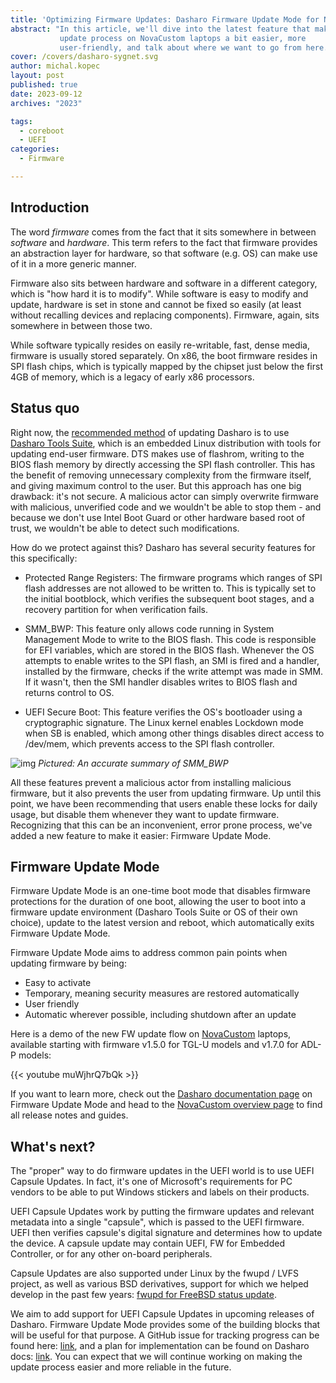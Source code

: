 ```yaml
---
title: 'Optimizing Firmware Updates: Dasharo Firmware Update Mode for NovaCustom Laptops'
abstract: "In this article, we'll dive into the latest feature that makes the
           update process on NovaCustom laptops a bit easier, more
           user-friendly, and talk about where we want to go from here."
cover: /covers/dasharo-sygnet.svg
author: michal.kopec
layout: post
published: true
date: 2023-09-12
archives: "2023"

tags:
  - coreboot
  - UEFI
categories:
  - Firmware

---
```


## Introduction

The word _firmware_ comes from the fact that it sits somewhere in between
_software_ and _hardware_. This term refers to the fact that firmware provides
an abstraction layer for hardware, so that software (e.g. OS) can make use of it
in a more generic manner.

Firmware also sits between hardware and software in a different category, which
is "how hard it is to modify". While software is easy to modify and update,
hardware is set in stone and cannot be fixed so easily (at least without
recalling devices and replacing components). Firmware, again, sits somewhere in
between those two.

While software typically resides on easily re-writable, fast, dense media,
firmware is usually stored separately. On x86, the boot firmware resides in SPI
flash chips, which is typically mapped by the chipset just below the first 4GB
of memory, which is a legacy of early x86 processors.

## Status quo

Right now, the [recommended method](https://docs.dasharo.com/dasharo-tools-suite/documentation/#firmware-update)
of updating Dasharo is to use [Dasharo Tools Suite](https://docs.dasharo.com/dasharo-tools-suite/overview/),
which is an embedded Linux distribution with tools for updating end-user
firmware. DTS makes use of flashrom, writing to the BIOS flash memory by
directly accessing the SPI flash controller. This has the benefit of removing
unnecessary complexity from the firmware itself, and giving maximum control to
the user. But this approach has one big drawback: it's not secure. A malicious
actor can simply overwrite firmware with malicious, unverified code and we
wouldn't be able to stop them - and because we don't use Intel Boot Guard or
other hardware based root of trust, we wouldn't be able to detect such
modifications.

How do we protect against this? Dasharo has several security features for this
specifically:

- Protected Range Registers: The firmware programs which ranges of SPI flash
  addresses are not allowed to be written to. This is typically set to the
  initial bootblock, which verifies the subsequent boot stages, and a recovery
  partition for when verification fails.

- SMM_BWP: This feature only allows code running in System Management Mode to
  write to the BIOS flash. This code is responsible for EFI variables, which
  are stored in the BIOS flash. Whenever the OS attempts to enable writes to the
  SPI flash, an SMI is fired and a handler, installed by the firmware, checks if
  the write attempt was made in SMM. If it wasn't, then the SMI handler disables
  writes to BIOS flash and returns control to OS.

- UEFI Secure Boot: This feature verifies the OS's bootloader using a
  cryptographic signature. The Linux kernel enables Lockdown mode when SB is
  enabled, which among other things disables direct access to /dev/mem, which
  prevents access to the SPI flash controller.

![img](/img/whack-a-mole.jpg)
_Pictured: An accurate summary of SMM_BWP_

All these features prevent a malicious actor from installing malicious firmware,
but it also prevents the user from updating firmware. Up until this point, we
have been recommending that users enable these locks for daily usage, but
disable them whenever they want to update firmware. Recognizing that this can be
an inconvenient, error prone process, we've added a new feature to make it
easier: Firmware Update Mode.

## Firmware Update Mode

Firmware Update Mode is an one-time boot mode that disables firmware protections
for the duration of one boot, allowing the user to boot into a firmware update
environment (Dasharo Tools Suite or OS of their own choice), update to the
latest version and reboot, which automatically exits Firmware Update Mode.

Firmware Update Mode aims to address common pain points when updating firmware
by being:

- Easy to activate
- Temporary, meaning security measures are restored automatically
- User friendly
- Automatic wherever possible, including shutdown after an update

Here
is a demo of the new FW update flow on
[NovaCustom](https://configurelaptop.eu/cat/custom-laptop/) laptops, available
starting with firmware v1.5.0 for TGL-U models and v1.7.0 for ADL-P models:

{{< youtube muWjhrQ7bQk >}}

If you want to learn more, check out the
[Dasharo documentation page](https://docs.dasharo.com/guides/firmware-update/)
on Firmware Update Mode and head to the
[NovaCustom overview page](https://docs.dasharo.com/unified/novacustom/overview/)
to find all release notes and guides.

## What's next?

The "proper" way to do firmware updates in the UEFI world is to use UEFI Capsule
Updates. In fact, it's one of Microsoft's requirements for PC vendors to be able
to put Windows stickers and labels on their products.

UEFI Capsule Updates work by putting the firmware updates and relevant metadata
into a single "capsule", which is passed to the UEFI firmware. UEFI then
verifies capsule's digital signature and determines how to update the device.
A capsule update may contain UEFI, FW for Embedded Controller, or for any other
on-board peripherals.

Capsule Updates are also supported under Linux by the fwupd / LVFS project, as
well as various BSD derivatives, support for which we helped develop in the
past few years:
[fwupd for FreeBSD status update](https://blog.3mdeb.com/2021/2021-06-14-fwupd-freebsd-status/).

We aim to add support for UEFI Capsule Updates in upcoming releases of Dasharo.
Firmware Update Mode provides some of the building blocks that will be useful
for that purpose. A GitHub issue for tracking progress can be found here:
[link](https://github.com/Dasharo/dasharo-issues/issues/423), and a plan for
implementation can be found on Dasharo docs:
[link](https://docs.dasharo.com/projects/capsule-updates/). You can expect that
we will continue working on making the update process easier and more reliable
in the future.
